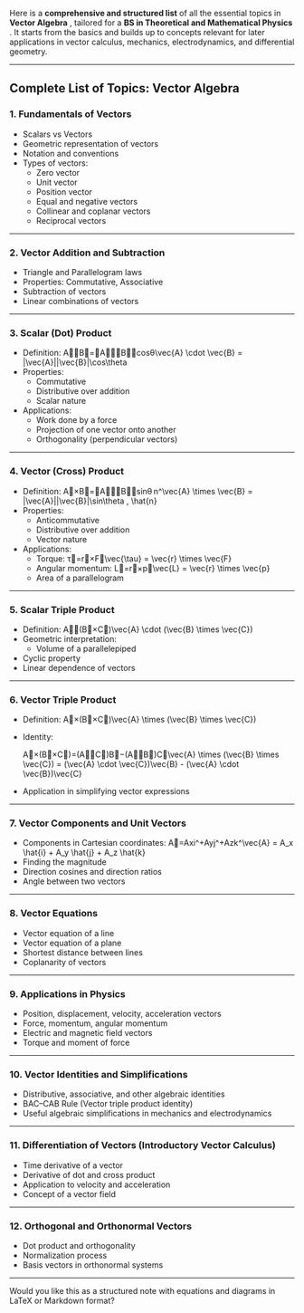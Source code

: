 Here is a **comprehensive and structured list** of all the essential topics in  **Vector Algebra** , tailored for a  **BS in Theoretical and Mathematical Physics** . It starts from the basics and builds up to concepts relevant for later applications in vector calculus, mechanics, electrodynamics, and differential geometry.

---

## **Complete List of Topics: Vector Algebra**

### **1. Fundamentals of Vectors**

* Scalars vs Vectors
* Geometric representation of vectors
* Notation and conventions
* Types of vectors:
  * Zero vector
  * Unit vector
  * Position vector
  * Equal and negative vectors
  * Collinear and coplanar vectors
  * Reciprocal vectors

---

### **2. Vector Addition and Subtraction**

* Triangle and Parallelogram laws
* Properties: Commutative, Associative
* Subtraction of vectors
* Linear combinations of vectors

---

### **3. Scalar (Dot) Product**

* Definition: A⃗⋅B⃗=∣A⃗∣∣B⃗∣cos⁡θ\vec{A} \cdot \vec{B} = |\vec{A}||\vec{B}|\cos\theta
* Properties:
  * Commutative
  * Distributive over addition
  * Scalar nature
* Applications:
  * Work done by a force
  * Projection of one vector onto another
  * Orthogonality (perpendicular vectors)

---

### **4. Vector (Cross) Product**

* Definition: A⃗×B⃗=∣A⃗∣∣B⃗∣sin⁡θ n^\vec{A} \times \vec{B} = |\vec{A}||\vec{B}|\sin\theta \, \hat{n}
* Properties:
  * Anticommutative
  * Distributive over addition
  * Vector nature
* Applications:
  * Torque: τ⃗=r⃗×F⃗\vec{\tau} = \vec{r} \times \vec{F}
  * Angular momentum: L⃗=r⃗×p⃗\vec{L} = \vec{r} \times \vec{p}
  * Area of a parallelogram

---

### **5. Scalar Triple Product**

* Definition: A⃗⋅(B⃗×C⃗)\vec{A} \cdot (\vec{B} \times \vec{C})
* Geometric interpretation:
  * Volume of a parallelepiped
* Cyclic property
* Linear dependence of vectors

---

### **6. Vector Triple Product**

* Definition: A⃗×(B⃗×C⃗)\vec{A} \times (\vec{B} \times \vec{C})
* Identity:

  A⃗×(B⃗×C⃗)=(A⃗⋅C⃗)B⃗−(A⃗⋅B⃗)C⃗\vec{A} \times (\vec{B} \times \vec{C}) = (\vec{A} \cdot \vec{C})\vec{B} - (\vec{A} \cdot \vec{B})\vec{C}
* Application in simplifying vector expressions

---

### **7. Vector Components and Unit Vectors**

* Components in Cartesian coordinates: A⃗=Axi^+Ayj^+Azk^\vec{A} = A_x \hat{i} + A_y \hat{j} + A_z \hat{k}
* Finding the magnitude
* Direction cosines and direction ratios
* Angle between two vectors

---

### **8. Vector Equations**

* Vector equation of a line
* Vector equation of a plane
* Shortest distance between lines
* Coplanarity of vectors

---

### **9. Applications in Physics**

* Position, displacement, velocity, acceleration vectors
* Force, momentum, angular momentum
* Electric and magnetic field vectors
* Torque and moment of force

---

### **10. Vector Identities and Simplifications**

* Distributive, associative, and other algebraic identities
* BAC–CAB Rule (Vector triple product identity)
* Useful algebraic simplifications in mechanics and electrodynamics

---

### **11. Differentiation of Vectors (Introductory Vector Calculus)**

* Time derivative of a vector
* Derivative of dot and cross product
* Application to velocity and acceleration
* Concept of a vector field

---

### **12. Orthogonal and Orthonormal Vectors**

* Dot product and orthogonality
* Normalization process
* Basis vectors in orthonormal systems

---

Would you like this as a structured note with equations and diagrams in LaTeX or Markdown format?
